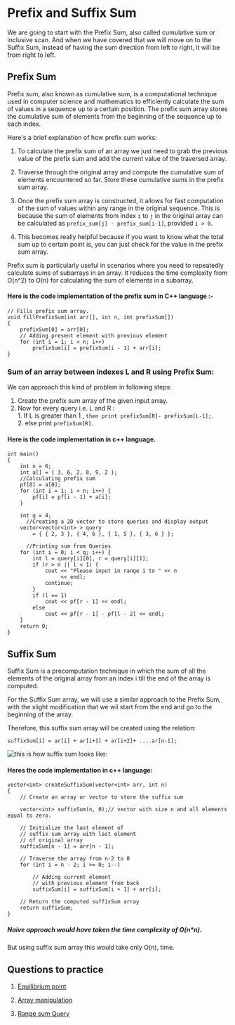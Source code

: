
# Prefix and Suffix Sum
We are going to start with the Prefix Sum, also called cumulative sum or inclusive scan.
And when we have covered that we will move on to the Suffix Sum, instead of having the sum direction from left to right, it will be from right to left.







## Prefix Sum

Prefix sum, also known as cumulative sum, is a computational technique used in computer science and mathematics to efficiently calculate the sum of values in a sequence up to a certain position. The prefix sum array stores the cumulative sum of elements from the beginning of the sequence up to each index.

Here's a brief explanation of how prefix sum works:

1. To calculate the prefix sum of an array we just need to grab the previous value of the prefix sum and add the current value of the traversed array. 

2. Traverse through the original array and compute the cumulative sum of elements encountered so far. Store these cumulative sums in the prefix sum array.

3. Once the prefix sum array is constructed, it allows for fast computation of the sum of values within any range in the original sequence. This is because the sum of elements from index `i` to `j` in the original array can be calculated as `prefix_sum[j] - prefix_sum[i-1]`, provided `i > 0`.

4. This becomes really helpful because if you want to know what the total sum up to certain point is, you can just check for the value in the prefix sum array.

Prefix sum is particularly useful in scenarios where you need to repeatedly calculate sums of subarrays in an array. It reduces the time complexity from O(n^2) to O(n) for calculating the sum of elements in a subarray.

#### Here is the code implementation of the prefix sum in C++ language :-

```
// Fills prefix sum array.       
void fillPrefixSum(int arr[], int n, int prefixSum[])  
{  
    prefixSum[0] = arr[0];  
    // Adding present element with previous element  
    for (int i = 1; i < n; i++)  
        prefixSum[i] = prefixSum[i - 1] + arr[i];  
}  
```

### Sum of an array between indexes L and R using Prefix Sum:

We can approach this kind of problem in following steps:

1. Create the prefix sum array of the given input array.
2. Now for every query i.e. L and R :  
        1. If L is greater than 1 , ```then print prefixSum[R]- prefixSum[L-1];```.  
        2. else print `prefixSum[R]`.

#### Here is the code implementation in c++ language.

```
int main()
{
    int n = 6;
    int a[] = { 3, 6, 2, 8, 9, 2 };
    //Calculating prefix sum
    pf[0] = a[0];
    for (int i = 1; i < n; i++) {
        pf[i] = pf[i - 1] + a[i];
    }
   
    int q = 4;
      //Creating a 2D vector to store queries and display output
    vector<vector<int> > query
        = { { 2, 3 }, { 4, 6 }, { 1, 5 }, { 3, 6 } };
       
      //Printing sum from Queries
    for (int i = 0; i < q; i++) {
        int l = query[i][0], r = query[i][1];
        if (r > n || l < 1) {
            cout << "Please input in range 1 to " << n
                 << endl;
            continue;
        }
        if (l == 1)
            cout << pf[r - 1] << endl;
        else
            cout << pf[r - 1] - pf[l - 2] << endl;
    }
    return 0;
}
```

## Suffix Sum

Suffix Sum is a precomputation technique in which the sum of all the elements of the original array from an index i till the end of the array is computed.

For the Suffix Sum array, we will use a similar approach to the Prefix Sum, with the slight modification that we wil start from the end and go to the beginning of the array.

Therefore, this suffix sum array will be created using the relation: 

```
suffixSum[i] = ar[i] + ar[i+1] + ar[i+2]+ ....ar[n-1];
```

![this is how suffix sum looks like: ](https://media.geeksforgeeks.org/wp-content/uploads/20220211133915/suffixarray.png)

#### Heres the code implementation in c++ language:

```
vector<int> createSuffixSum(vector<int> arr, int n)
{
    // Create an array or vector to store the suffix sum

    vector<int> suffixSum(n, 0);// vector with size n and all elements equal to zero.
 
    // Initialize the last element of
    // suffix sum array with last element
    // of original array
    suffixSum[n - 1] = arr[n - 1];
 
    // Traverse the array from n-2 to 0
    for (int i = n - 2; i >= 0; i--)
 
        // Adding current element
        // with previous element from back
        suffixSum[i] = suffixSum[i + 1] + arr[i];
 
    // Return the computed suffixSum array
    return suffixSum;
}
```
##### Naive approach would have taken the time complexity of O(n*n).
But using suffix sum array this would take only O(n), time.
## Questions to practice

1. [Equilibrium point](https://www.geeksforgeeks.org/problems/equilibrium-point-1587115620/1?page=1&category=prefix-sum&sortBy=submissions)

2. [Array manipulation](https://www.hackerrank.com/challenges/crush/problem)

3. [Range sum Query](https://leetcode.com/problems/range-sum-query-immutable/description/)
